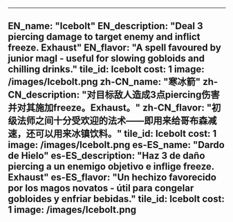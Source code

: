 ---

EN_name: "Icebolt"
EN_description: "Deal 3 piercing damage to target enemy and inflict freeze.  Exhaust"
EN_flavor: "A spell favoured by junior magI - useful for slowing gobloids and chilling drinks."
tile_id: Icebolt
cost: 1
image: /images/Icebolt.png
zh-CN_name: "寒冰箭"
zh-CN_description: "对目标敌人造成3点piercing伤害并对其施加freeze。Exhaust。"
zh-CN_flavor: "初级法师之间十分受欢迎的法术——即用来给哥布森减速，还可以用来冰镇饮料。"
tile_id: Icebolt
cost: 1
image: /images/Icebolt.png
es-ES_name: "Dardo de Hielo"
es-ES_description: "Haz 3 de daño piercing a un enemigo objetivo e inflige freeze. Exhaust"
es-ES_flavor: "Un hechizo favorecido por los magos novatos - útil para congelar gobloides y enfriar bebidas."
tile_id: Icebolt
cost: 1
image: /images/Icebolt.png
---